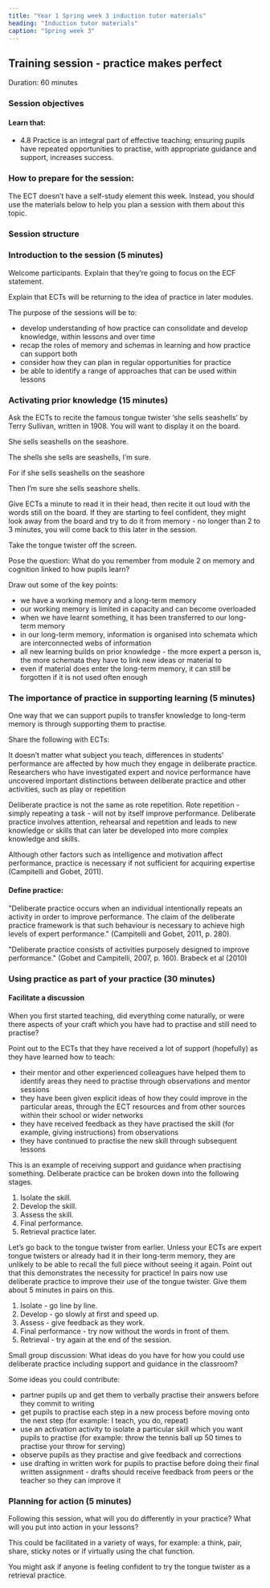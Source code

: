 ```yaml
---
title: "Year 1 Spring week 3 induction tutor materials"
heading: "Induction tutor materials"
caption: "Spring week 3"
---
```


## Training session - practice makes perfect

Duration: 60 minutes

### Session objectives

#### Learn that:

- 4.8 Practice is an integral part of effective teaching; ensuring pupils have repeated opportunities to practise, with appropriate guidance and support, increases success.

### How to prepare for the session:

The ECT doesn’t have a self-study element this week. Instead, you should use the materials below to help you plan a session with them about this topic.

### Session structure

### Introduction to the session (5 minutes)

Welcome participants. Explain that they’re going to focus on the ECF statement.

Explain that ECTs will be returning to the idea of practice in later modules.

The purpose of the sessions will be to:

- develop understanding of how practice can consolidate and develop knowledge, within lessons and over time
- recap the roles of memory and schemas in learning and how practice can support both
- consider how they can plan in regular opportunities for practice
- be able to identify a range of approaches that can be used within lessons

### Activating prior knowledge (15 minutes)

Ask the ECTs to recite the famous tongue twister ‘she sells seashells’ by Terry Sullivan, written in 1908. You will want to display it on the board.

She sells seashells on the seashore.

The shells she sells are seashells, I’m sure.

For if she sells seashells on the seashore

Then I’m sure she sells seashore shells.

Give ECTs a minute to read it in their head, then recite it out loud with the words still on the board. If they are starting to feel confident, they might look away from the board and try to do it from memory - no longer than 2 to 3 minutes, you will come back to this later in the session.

Take the tongue twister off the screen.

Pose the question: What do you remember from module 2 on memory and cognition linked to how pupils learn?

Draw out some of the key points:

- we have a working memory and a long-term memory
- our working memory is limited in capacity and can become overloaded
- when we have learnt something, it has been transferred to our long-term memory
- in our long-term memory, information is organised into schemata which are interconnected webs of information
- all new learning builds on prior knowledge - the more expert a person is, the more schemata they have to link new ideas or material to
- even if material does enter the long-term memory, it can still be forgotten if it is not used often enough

### The importance of practice in supporting learning (5 minutes)

One way that we can support pupils to transfer knowledge to long-term memory is through supporting them to practise.

Share the following with ECTs:

It doesn’t matter what subject you teach, differences in students' performance are affected by how much they engage in deliberate practice. Researchers who have investigated expert and novice performance have uncovered important distinctions between deliberate practice and other activities, such as play or repetition

Deliberate practice is not the same as rote repetition. Rote repetition - simply repeating a task - will not by itself improve performance. Deliberate practice involves attention, rehearsal and repetition and leads to new knowledge or skills that can later be developed into more complex knowledge and skills.

Although other factors such as intelligence and motivation affect performance, practice is necessary if not sufficient for acquiring expertise (Campitelli and Gobet, 2011).

#### Define practice:

"Deliberate practice occurs when an individual intentionally repeats an activity in order to improve performance. The claim of the deliberate practice framework is that such behaviour is necessary to achieve high levels of expert performance." (Campitelli and Gobet, 2011, p. 280).

"Deliberate practice consists of activities purposely designed to improve performance." (Gobet and Campitelli, 2007, p. 160). Brabeck et al (2010)

### Using practice as part of your practice (30 minutes)

#### Facilitate a discussion

When you first started teaching, did everything come naturally, or were there aspects of your craft which you have had to practise and still need to practise?

Point out to the ECTs that they have received a lot of support (hopefully) as they have learned how to teach:

- their mentor and other experienced colleagues have helped them to identify areas they need to practise through observations and mentor sessions
- they have been given explicit ideas of how they could improve in the particular areas, through the ECT resources and from other sources within their school or wider networks
- they have received feedback as they have practised the skill (for example, giving instructions) from observations
- they have continued to practise the new skill through subsequent lessons

This is an example of receiving support and guidance when practising something. Deliberate practice can be broken down into the following stages.

1. Isolate the skill.
2. Develop the skill.
3. Assess the skill.
4. Final performance.
5. Retrieval practice later.

Let’s go back to the tongue twister from earlier. Unless your ECTs are expert tongue twisters or already had it in their long-term memory, they are unlikely to be able to recall the full piece without seeing it again. Point out that this demonstrates the necessity for practice! In pairs now use deliberate practice to improve their use of the tongue twister. Give them about 5 minutes in pairs on this.

1. Isolate - go line by line.
2. Develop - go slowly at first and speed up.
3. Assess - give feedback as they work.
4. Final performance - try now without the words in front of them.
5. Retrieval - try again at the end of the session.

Small group discussion: What ideas do you have for how you could use deliberate practice including support and guidance in the classroom?

Some ideas you could contribute:

- partner pupils up and get them to verbally practise their answers before they commit to writing
- get pupils to practise each step in a new process before moving onto the next step (for example: I teach, you do, repeat)
- use an activation activity to isolate a particular skill which you want pupils to practise (for example: throw the tennis ball up 50 times to practise your throw for serving)
- observe pupils as they practise and give feedback and corrections
- use drafting in written work for pupils to practise before doing their final written assignment - drafts should receive feedback from peers or the teacher so they can improve it

### Planning for action (5 minutes)

Following this session, what will you do differently in your practice? What will you put into action in your lessons?

This could be facilitated in a variety of ways, for example: a think, pair, share, sticky notes or if virtually using the chat function.

You might ask if anyone is feeling confident to try the tongue twister as a retrieval practice.